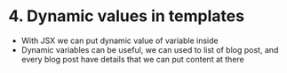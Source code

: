 # 4. Dynamic values in templates

- With JSX we can put dynamic value of variable inside
- Dynamic variables can be useful, we can used to list of blog post, and every blog post have details that we can put content at there